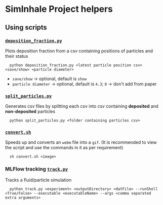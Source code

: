 # SimInhale Project helpers

## Using scripts

### [`deposition_fraction.py`](./scripts/deposition_fraction.py)

Plots deposition fraction from a csv containing positions of particles and their status

``` shell
  python deposition_fraction.py <latest particle position csv> <save/show> <particle diameter>
```

- `save/show` -> optional, default is `show`
- `particle diameter` -> optional, default is `4.3`; `0` -> don't add from paper

### [`split_particles.py`](./scripts/split_particles.py)

Generates csv files by splitting each csv into csv containing **deposited** and **non-deposited** particles

``` shell
  python split_particles.py <folder containing particles csv>
```

### [`convert.sh`](./scripts/convert.sh)

Speeds up and converts an `webm` file into a `gif`. (It is recommended to view the script and use the commands in it as per requirement)

``` shell
  sh convert.sh <image>
```

### MLFlow tracking [`track.py`](./scripts/track.py) 

Tracks a fluid/particle simulation

``` shell
  python track.py <experiment> <outputDirectory> <datFile> --runShell <True/False> --executable <executableName> --args <comma separated extra arguments>
```

